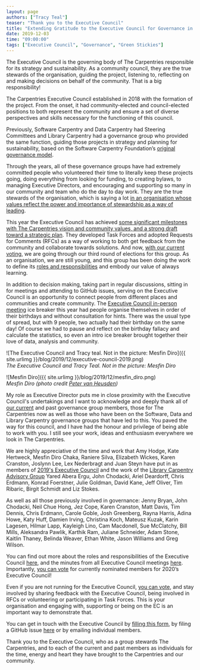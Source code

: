 ```yaml
---
layout: page
authors: ["Tracy Teal"]
teaser: "Thank you to the Executive Council"
title: "Extending Gratitude to the Executive Council for Governance in 2019"
date: 2019-12-03
time: "09:00:00"
tags: ["Executive Council", "Governance", "Green Stickies"]
---
```


The Executive Council is the governing body of The Carpentries responsible for its strategy and sustainability. As a community council, they are the true stewards of the organisation, guiding the project, listening to, reflecting on and making decisions on behalf of the community. That is a big responsibility! 

The Carpentries Executive Council established in 2018 with the formation of the project. From the onset, it had community-elected and council-elected positions to both represent the community and ensure a set of diverse perspectives and skills necessary for the functioning of this council. 

Previously, Software Carpentry and Data Carpentry had Steering Committees and Library Carpentry had a governance group who provided the same function, guiding those projects in strategy and planning for sustainability, based on the Software Carpentry Foundation’s [original governance model](https://software-carpentry.org/blog/2014/12/scf-governance.html).

Through the years, all of these governance groups have had extremely committed people who volunteered their time to literally keep these projects going, doing everything from looking for funding, to creating bylaws, to managing Executive Directors, and encouraging and supporting so many in our community and team who do the day to day work. They are the true stewards of the organisation, which is saying a lot [in an organisation whose values reflect the power and importance of stewardship as a way of leading](https://carpentries.org/values).

This year the Executive Council has achieved [some significant milestones with The Carpentries vision and community values, and a strong draft toward a strategic plan](https://carpentries.org/blog/2019/11/ec-meeting-2019/). They developed Task Forces and adopted Requests for Comments (RFCs) as a way of working to both get feedback from the community and collaborate towards solutions. And now, [with our current voting](https://carpentries.org/blog/2019/12/executive-council-elections-2020/), we are going through our third round of elections for this group. As an organisation, we are still young, and this group has been doing the work to define its [roles and responsibilities](https://docs.carpentries.org/topic_folders/governance/bylaws.html#executive-council) and embody our value of always learning. 

In addition to  decision making, taking part in regular discussions, sitting in for meetings and attending to GitHub issues, serving on the Executive Council is an opportunity to connect people from different places and communities and create community. The [Executive Council in-person meeting](https://carpentries.org/blog/2019/11/ec-meeting-2019/) ice breaker this year had people organise themselves in order of their birthdays and without consultation for hints. There was the usual type of spread, but with 9 people, two actually had their birthday on the same day! Of course we had to pause and reflect on the birthday fallacy and calculate the statistics, so even an intro ice breaker brought together their love of data, analysis and community. 

![The Executive Council and Tracy teal. Not in the picture: Mesfin Diro]({{ site.urlimg }}/blog/2019/12/executive-council-2019.png)
<br/>_The Executive Council and Tracy Teal. Not in the picture: Mesfin Diro_

![Mesfin Diro]({{ site.urlimg }}/blog/2019/12/mesfin_diro.png)
<br/>_Mesfin Diro (photo credit [Peter van Heusden](https://twitter.com/pvanheus/status/1200857024369692672?s=20))_


My role as Executive Director puts me in close proximity with the Executive Council's undertakings and I want to acknowledge and deeply thank all of [our current](http://carpentries.org/governance/) and past governance group members, those for The Carpentries now as well as those who have been on the Software, Data and Library Carpentry governance groups that have led to this. You paved the way for this council, and I have had the honour and privilege of being able to work with you. I still see your work, ideas and enthusiasm everywhere we look in The Carpentries. 

We are highly appreciative of the time and work that Amy Hodge, Kate Hertweck, Mesfin Diro Chaka, Raniere Silva, Elizabeth Wickes, Karen Cranston, Joslynn Lee, Lex Nederbragt and Juan Steyn have put in as members of [2019's Executive Council](https://carpentries.org/governance/#current-executive-council-members) and the work of the [Library Carpentry Advisory Group](https://librarycarpentry.org/advisory/) Yared Abera Ergu, John Chodacki, Ariel Deardorff, Chris Erdmann, Konrad Foerstner, Julie Goldman, David Kane, Jeff Oliver, Tim Ribaric, Birgit Schmidt and Liz Stokes.

As well as all those previously involved in governance: Jenny Bryan, John Chodacki, Neil Chue Hong, Jez Cope, Karen Cranston, Matt Davis, Tim Dennis, Chris Erdmann, Carole Goble, Josh Greenberg, Rayna Harris, Adina Howe, Katy Huff, Damien Irving, Christina Koch, Mateusz Kuzak, Karin Lagesen, Hilmar Lapp, Kayleigh Lino, Cam Macdonell, Sue McClatchy, Bill Mills, Aleksandra Pawlik, Karthik Ram, Juliane Schneider, Adam Stone, Kaitlin Thaney, Belinda Weaver, Ethan White, Jason Williams and Greg Wilson.

You can find out more about the roles and responsibilities of the Executive Council [here](https://carpentries.org/governance/#past-executive-council-members), and the minutes from all Executive Council meetings [here](https://github.com/carpentries/executive-council-info/tree/master/minutes). Importantly, [you can vote](https://carpentries.org/blog/2019/12/executive-council-elections-2020/) for currently nominated members for 2020’s Executive Council! 

Even if you are not running for the Executive Council, [you can vote](https://carpentries.org/blog/2019/12/executive-council-elections-2020/), and stay involved by sharing feedback with the Executive Council, being involved in RFCs or volunteering or participating in Task Forces. This is your organisation and engaging with, supporting or being on the EC is an important way to demonstrate that. 

You can get in touch with the Executive Council by [filling this form](https://docs.google.com/forms/d/e/1FAIpQLScdo7AlYfeQN-z5dnO-p8KVI8t17kQUc1VH-Cvrlga5txIwCA/viewform), by filing a GitHub issue [here](https://github.com/carpentries/executive-council-info/issues) or by emailing individual members. 

Thank you to the Executive Council, who as a group stewards The Carpentries, and to each of the current and past members as individuals for the time, energy and heart they have brought to the Carpentries and our community. 

